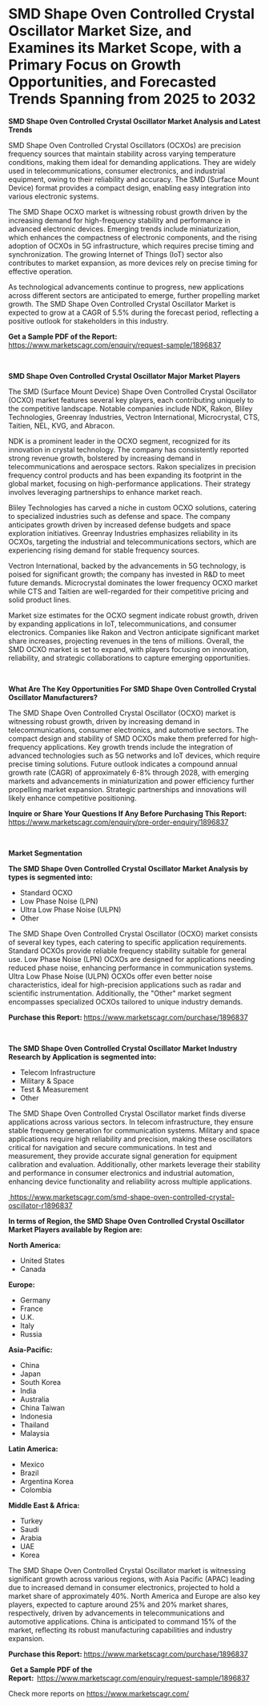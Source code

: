 <p><h1>SMD Shape Oven Controlled Crystal Oscillator Market Size, and Examines its Market Scope, with a Primary Focus on Growth Opportunities, and Forecasted Trends Spanning from 2025 to 2032</h1></p><p><strong>SMD Shape Oven Controlled Crystal Oscillator Market Analysis and Latest Trends</strong></p>
<p><p>SMD Shape Oven Controlled Crystal Oscillators (OCXOs) are precision frequency sources that maintain stability across varying temperature conditions, making them ideal for demanding applications. They are widely used in telecommunications, consumer electronics, and industrial equipment, owing to their reliability and accuracy. The SMD (Surface Mount Device) format provides a compact design, enabling easy integration into various electronic systems.</p><p>The SMD Shape OCXO market is witnessing robust growth driven by the increasing demand for high-frequency stability and performance in advanced electronic devices. Emerging trends include miniaturization, which enhances the compactness of electronic components, and the rising adoption of OCXOs in 5G infrastructure, which requires precise timing and synchronization. The growing Internet of Things (IoT) sector also contributes to market expansion, as more devices rely on precise timing for effective operation.</p><p>As technological advancements continue to progress, new applications across different sectors are anticipated to emerge, further propelling market growth. The SMD Shape Oven Controlled Crystal Oscillator Market is expected to grow at a CAGR of 5.5% during the forecast period, reflecting a positive outlook for stakeholders in this industry.</p></p>
<p><strong>Get a Sample PDF of the Report:&nbsp;</strong> <a href="https://www.marketscagr.com/enquiry/request-sample/1896837?utm_campaign=1920&utm_medium=2&utm_source=Github&utm_content=ia&utm_term=13022025&utm_id=smd-shape-oven-controlled-crystal-oscillator">https://www.marketscagr.com/enquiry/request-sample/1896837</a></p>
<p>&nbsp;</p>
<p><strong>SMD Shape Oven Controlled Crystal Oscillator Major Market Players</strong></p>
<p><p>The SMD (Surface Mount Device) Shape Oven Controlled Crystal Oscillator (OCXO) market features several key players, each contributing uniquely to the competitive landscape. Notable companies include NDK, Rakon, Bliley Technologies, Greenray Industries, Vectron International, Microcrystal, CTS, Taitien, NEL, KVG, and Abracon.</p><p>NDK is a prominent leader in the OCXO segment, recognized for its innovation in crystal technology. The company has consistently reported strong revenue growth, bolstered by increasing demand in telecommunications and aerospace sectors. Rakon specializes in precision frequency control products and has been expanding its footprint in the global market, focusing on high-performance applications. Their strategy involves leveraging partnerships to enhance market reach.</p><p>Bliley Technologies has carved a niche in custom OCXO solutions, catering to specialized industries such as defense and space. The company anticipates growth driven by increased defense budgets and space exploration initiatives. Greenray Industries emphasizes reliability in its OCXOs, targeting the industrial and telecommunications sectors, which are experiencing rising demand for stable frequency sources.</p><p>Vectron International, backed by the advancements in 5G technology, is poised for significant growth; the company has invested in R&D to meet future demands. Microcrystal dominates the lower frequency OCXO market while CTS and Taitien are well-regarded for their competitive pricing and solid product lines.</p><p>Market size estimates for the OCXO segment indicate robust growth, driven by expanding applications in IoT, telecommunications, and consumer electronics. Companies like Rakon and Vectron anticipate significant market share increases, projecting revenues in the tens of millions. Overall, the SMD OCXO market is set to expand, with players focusing on innovation, reliability, and strategic collaborations to capture emerging opportunities.</p></p>
<p>&nbsp;</p>
<p><strong>What Are The Key Opportunities For SMD Shape Oven Controlled Crystal Oscillator Manufacturers?</strong></p>
<p><p>The SMD Shape Oven Controlled Crystal Oscillator (OCXO) market is witnessing robust growth, driven by increasing demand in telecommunications, consumer electronics, and automotive sectors. The compact design and stability of SMD OCXOs make them preferred for high-frequency applications. Key growth trends include the integration of advanced technologies such as 5G networks and IoT devices, which require precise timing solutions. Future outlook indicates a compound annual growth rate (CAGR) of approximately 6-8% through 2028, with emerging markets and advancements in miniaturization and power efficiency further propelling market expansion. Strategic partnerships and innovations will likely enhance competitive positioning.</p></p>
<p><strong>Inquire or Share Your Questions If Any Before Purchasing This Report:</strong> <a href="https://www.marketscagr.com/enquiry/pre-order-enquiry/1896837?utm_campaign=1920&utm_medium=2&utm_source=Github&utm_content=ia&utm_term=13022025&utm_id=smd-shape-oven-controlled-crystal-oscillator">https://www.marketscagr.com/enquiry/pre-order-enquiry/1896837</a></p>
<p>&nbsp;</p>
<p><strong>Market Segmentation</strong></p>
<p><strong>The SMD Shape Oven Controlled Crystal Oscillator Market Analysis by types is segmented into:</strong></p>
<p><ul><li>Standard OCXO</li><li>Low Phase Noise (LPN)</li><li>Ultra Low Phase Noise (ULPN)</li><li>Other</li></ul></p>
<p><p>The SMD Shape Oven Controlled Crystal Oscillator (OCXO) market consists of several key types, each catering to specific application requirements. Standard OCXOs provide reliable frequency stability suitable for general use. Low Phase Noise (LPN) OCXOs are designed for applications needing reduced phase noise, enhancing performance in communication systems. Ultra Low Phase Noise (ULPN) OCXOs offer even better noise characteristics, ideal for high-precision applications such as radar and scientific instrumentation. Additionally, the "Other" market segment encompasses specialized OCXOs tailored to unique industry demands.</p></p>
<p><strong>Purchase this Report:&nbsp;</strong><a href="https://www.marketscagr.com/purchase/1896837?utm_campaign=1920&utm_medium=2&utm_source=Github&utm_content=ia&utm_term=13022025&utm_id=smd-shape-oven-controlled-crystal-oscillator">https://www.marketscagr.com/purchase/1896837</a></p>
<p>&nbsp;</p>
<p><strong>The SMD Shape Oven Controlled Crystal Oscillator Market Industry Research by Application is segmented into:</strong></p>
<p><ul><li>Telecom Infrastructure</li><li>Military & Space</li><li>Test & Measurement</li><li>Other</li></ul></p>
<p><p>The SMD Shape Oven Controlled Crystal Oscillator market finds diverse applications across various sectors. In telecom infrastructure, they ensure stable frequency generation for communication systems. Military and space applications require high reliability and precision, making these oscillators critical for navigation and secure communications. In test and measurement, they provide accurate signal generation for equipment calibration and evaluation. Additionally, other markets leverage their stability and performance in consumer electronics and industrial automation, enhancing device functionality and reliability across multiple applications.</p></p>
<p><a href="https://www.marketscagr.com/smd-shape-oven-controlled-crystal-oscillator-r1896837?utm_campaign=1920&utm_medium=2&utm_source=Github&utm_content=ia&utm_term=13022025&utm_id=smd-shape-oven-controlled-crystal-oscillator">&nbsp;https://www.marketscagr.com/smd-shape-oven-controlled-crystal-oscillator-r1896837</a></p>
<p><strong>In terms of Region, the SMD Shape Oven Controlled Crystal Oscillator Market Players available by Region are:</strong></p>
<p>
    <p> <strong> North America: </strong>
        <ul>
            <li>United States</li>
            <li>Canada</li>
        </ul>
        </p> 
    <p> <strong> Europe: </strong>
        <ul>
            <li>Germany</li>
            <li>France</li>
            <li>U.K.</li>
            <li>Italy</li>
            <li>Russia</li>
        </ul>
        </p> 
    <p> <strong> Asia-Pacific: </strong>
        <ul>
            <li>China</li>
            <li>Japan</li>
            <li>South Korea</li>
            <li>India</li>
            <li>Australia</li>
            <li>China Taiwan</li>
            <li>Indonesia</li>
            <li>Thailand</li>
            <li>Malaysia</li>
        </ul>
        </p> 
    <p> <strong> Latin America: </strong>
        <ul>
            <li>Mexico</li>
            <li>Brazil</li>
            <li>Argentina Korea</li>
            <li>Colombia</li>
        </ul>
        </p> 
    <p> <strong> Middle East & Africa: </strong>
        <ul>
            <li>Turkey</li>
            <li>Saudi</li>
            <li>Arabia</li>
            <li>UAE</li>
            <li>Korea</li>
        </ul>
    </p>
    </p>
<p><p>The SMD Shape Oven Controlled Crystal Oscillator market is witnessing significant growth across various regions, with Asia Pacific (APAC) leading due to increased demand in consumer electronics, projected to hold a market share of approximately 40%. North America and Europe are also key players, expected to capture around 25% and 20% market shares, respectively, driven by advancements in telecommunications and automotive applications. China is anticipated to command 15% of the market, reflecting its robust manufacturing capabilities and industry expansion.</p></p>
<p><strong>Purchase this Report: </strong><a href="https://www.marketscagr.com/purchase/1896837?utm_campaign=1920&utm_medium=2&utm_source=Github&utm_content=ia&utm_term=13022025&utm_id=smd-shape-oven-controlled-crystal-oscillator">https://www.marketscagr.com/purchase/1896837</a></p>
<p>&nbsp;<strong>Get a Sample PDF of the Report:&nbsp;&nbsp;</strong><a href="https://www.marketscagr.com/enquiry/request-sample/1896837?utm_campaign=1920&utm_medium=2&utm_source=Github&utm_content=ia&utm_term=13022025&utm_id=smd-shape-oven-controlled-crystal-oscillator">https://www.marketscagr.com/enquiry/request-sample/1896837</a></p>
<p><strong></strong></p>
<p>Check more reports on <a href="https://www.marketscagr.com/?utm_campaign=1920&utm_medium=2&utm_source=Github&utm_content=ia&utm_term=13022025&utm_id=smd-shape-oven-controlled-crystal-oscillator">https://www.marketscagr.com/</a></p>